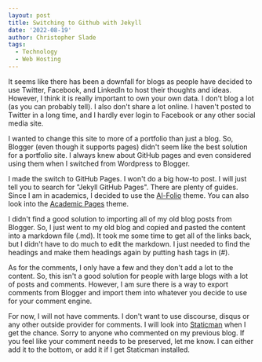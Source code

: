 ```yaml
---
layout: post
title: Switching to Github with Jekyll
date: '2022-08-19'
author: Christopher Slade
tags: 
  - Technology
  - Web Hosting
---
```


It seems like there has been a downfall for blogs as people have decided to use Twitter, Facebook, and LinkedIn to host their thoughts and ideas. However, I think it is really important to own your own data. I don't blog a lot (as you can probably tell). I also don't share a lot online. I haven't posted to Twitter in a long time, and I hardly ever login to Facebook or any other social media site.

I wanted to change this site to more of a portfolio than just a blog. So, Blogger (even though it supports pages) didn't seem like the best solution for a portfolio site. I always knew about GitHub pages and even considered using them when I switched from Wordpress to Blogger.

I made the switch to GitHub Pages. I won't do a big how-to post. I will just tell you to search for "Jekyll GitHub Pages". There are plenty of guides. Since I am in academics, I decided to use the [Al-Folio](https://github.com/alshedivat/al-folio) theme. You can also look into the [Academic Pages](https://academicpages.github.io) theme.

I didn't find a good solution to importing all of my old blog posts from Blogger. So, I just went to my old blog and copied and pasted the content into a markdown file (.md). It took me some time to get all of the links back, but I didn't have to do much to edit the markdown. I just needed to find the headings and make them headings again by putting hash tags in (#).

As for the comments, I only have a few and they don't add a lot to the content. So, this isn't a good solution for people with large blogs with a lot of posts and comments. However, I am sure there is a way to export comments from Blogger and import them into whatever you decide to use for your comment engine. 

For now, I will not have comments. I don't want to use discourse, disqus or any other outside provider for comments. I will look into [Staticman](https://staticman.net) when I get the chance. Sorry to anyone who commented on my previous blog. If you feel like your comment needs to be preserved, let me know. I can either add it to the bottom, or add it if I get Staticman installed.